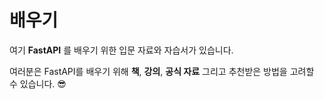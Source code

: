 # 배우기

여기 **FastAPI** 를 배우기 위한 입문 자료와 자습서가 있습니다.

여러분은 FastAPI를 배우기 위해 **책**, **강의**, **공식 자료** 그리고 추천받은 방법을 고려할 수 있습니다. 😎
